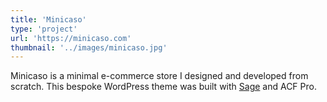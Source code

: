 ```yaml
---
title: 'Minicaso'
type: 'project'
url: 'https://minicaso.com'
thumbnail: '../images/minicaso.jpg'
---
```


Minicaso is a minimal e-commerce store I designed and developed from scratch. This bespoke WordPress theme was built with [Sage](https://roots.io/sage/) and ACF Pro.